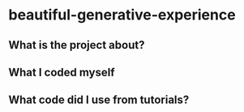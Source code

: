 # beautiful-generative-experience

## What is the project about?

## What I coded myself

## What code did I use from tutorials?
